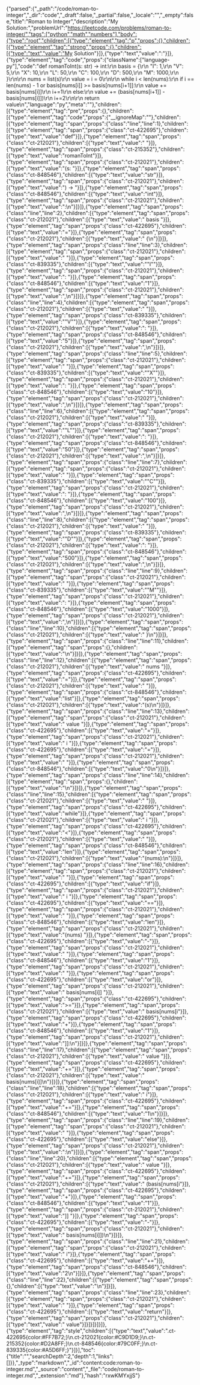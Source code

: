 {"parsed":{"_path":"/code/roman-to-integer","_dir":"code","_draft":false,"_partial":false,"_locale":"","_empty":false,"title":"Roman to Integer","description":"My Solution:","problemUrl":"https://leetcode.com/problems/roman-to-integer/","tags":["python","math","numbers"],"body":{"type":"root","children":[{"type":"element","tag":"p","props":{},"children":[{"type":"element","tag":"strong","props":{},"children":[{"type":"text","value":"My Solution"}]},{"type":"text","value":":"}]},{"type":"element","tag":"code","props":{"className":["language-py"],"code":"def romanToInt(s: str) -> int:\r\n        basis = {\r\n                \"I\": 1,\r\n                \"V\": 5,\r\n                \"X\": 10,\r\n                \"L\": 50,\r\n                \"C\": 100,\r\n                \"D\": 500,\r\n                \"M\": 1000,\r\n        }\r\n\r\n        nums = list(s)\r\n        value = i = 0\r\n\r\n        while i < len(nums):\r\n                if i == len(nums) - 1 or basis[nums[i]] >= basis[nums[i+1]]:\r\n                        value += basis[nums[i]]\r\n                        i+=1\r\n                else:\r\n                        value += (basis[nums[i+1]] - basis[nums[i]])\r\n                        i+=2\r\n\r\n        return value\n","language":"py","meta":""},"children":[{"type":"element","tag":"pre","props":{},"children":[{"type":"element","tag":"code","props":{"__ignoreMap":""},"children":[{"type":"element","tag":"span","props":{"class":"line","line":1},"children":[{"type":"element","tag":"span","props":{"class":"ct-422695"},"children":[{"type":"text","value":"def"}]},{"type":"element","tag":"span","props":{"class":"ct-212021"},"children":[{"type":"text","value":" "}]},{"type":"element","tag":"span","props":{"class":"ct-215352"},"children":[{"type":"text","value":"romanToInt"}]},{"type":"element","tag":"span","props":{"class":"ct-212021"},"children":[{"type":"text","value":"(s: "}]},{"type":"element","tag":"span","props":{"class":"ct-848546"},"children":[{"type":"text","value":"str"}]},{"type":"element","tag":"span","props":{"class":"ct-212021"},"children":[{"type":"text","value":") -> "}]},{"type":"element","tag":"span","props":{"class":"ct-848546"},"children":[{"type":"text","value":"int"}]},{"type":"element","tag":"span","props":{"class":"ct-212021"},"children":[{"type":"text","value":":\n"}]}]},{"type":"element","tag":"span","props":{"class":"line","line":2},"children":[{"type":"element","tag":"span","props":{"class":"ct-212021"},"children":[{"type":"text","value":"        basis "}]},{"type":"element","tag":"span","props":{"class":"ct-422695"},"children":[{"type":"text","value":"="}]},{"type":"element","tag":"span","props":{"class":"ct-212021"},"children":[{"type":"text","value":" {\n"}]}]},{"type":"element","tag":"span","props":{"class":"line","line":3},"children":[{"type":"element","tag":"span","props":{"class":"ct-212021"},"children":[{"type":"text","value":"                "}]},{"type":"element","tag":"span","props":{"class":"ct-839335"},"children":[{"type":"text","value":"\"I\""}]},{"type":"element","tag":"span","props":{"class":"ct-212021"},"children":[{"type":"text","value":": "}]},{"type":"element","tag":"span","props":{"class":"ct-848546"},"children":[{"type":"text","value":"1"}]},{"type":"element","tag":"span","props":{"class":"ct-212021"},"children":[{"type":"text","value":",\n"}]}]},{"type":"element","tag":"span","props":{"class":"line","line":4},"children":[{"type":"element","tag":"span","props":{"class":"ct-212021"},"children":[{"type":"text","value":"                "}]},{"type":"element","tag":"span","props":{"class":"ct-839335"},"children":[{"type":"text","value":"\"V\""}]},{"type":"element","tag":"span","props":{"class":"ct-212021"},"children":[{"type":"text","value":": "}]},{"type":"element","tag":"span","props":{"class":"ct-848546"},"children":[{"type":"text","value":"5"}]},{"type":"element","tag":"span","props":{"class":"ct-212021"},"children":[{"type":"text","value":",\n"}]}]},{"type":"element","tag":"span","props":{"class":"line","line":5},"children":[{"type":"element","tag":"span","props":{"class":"ct-212021"},"children":[{"type":"text","value":"                "}]},{"type":"element","tag":"span","props":{"class":"ct-839335"},"children":[{"type":"text","value":"\"X\""}]},{"type":"element","tag":"span","props":{"class":"ct-212021"},"children":[{"type":"text","value":": "}]},{"type":"element","tag":"span","props":{"class":"ct-848546"},"children":[{"type":"text","value":"10"}]},{"type":"element","tag":"span","props":{"class":"ct-212021"},"children":[{"type":"text","value":",\n"}]}]},{"type":"element","tag":"span","props":{"class":"line","line":6},"children":[{"type":"element","tag":"span","props":{"class":"ct-212021"},"children":[{"type":"text","value":"                "}]},{"type":"element","tag":"span","props":{"class":"ct-839335"},"children":[{"type":"text","value":"\"L\""}]},{"type":"element","tag":"span","props":{"class":"ct-212021"},"children":[{"type":"text","value":": "}]},{"type":"element","tag":"span","props":{"class":"ct-848546"},"children":[{"type":"text","value":"50"}]},{"type":"element","tag":"span","props":{"class":"ct-212021"},"children":[{"type":"text","value":",\n"}]}]},{"type":"element","tag":"span","props":{"class":"line","line":7},"children":[{"type":"element","tag":"span","props":{"class":"ct-212021"},"children":[{"type":"text","value":"                "}]},{"type":"element","tag":"span","props":{"class":"ct-839335"},"children":[{"type":"text","value":"\"C\""}]},{"type":"element","tag":"span","props":{"class":"ct-212021"},"children":[{"type":"text","value":": "}]},{"type":"element","tag":"span","props":{"class":"ct-848546"},"children":[{"type":"text","value":"100"}]},{"type":"element","tag":"span","props":{"class":"ct-212021"},"children":[{"type":"text","value":",\n"}]}]},{"type":"element","tag":"span","props":{"class":"line","line":8},"children":[{"type":"element","tag":"span","props":{"class":"ct-212021"},"children":[{"type":"text","value":"                "}]},{"type":"element","tag":"span","props":{"class":"ct-839335"},"children":[{"type":"text","value":"\"D\""}]},{"type":"element","tag":"span","props":{"class":"ct-212021"},"children":[{"type":"text","value":": "}]},{"type":"element","tag":"span","props":{"class":"ct-848546"},"children":[{"type":"text","value":"500"}]},{"type":"element","tag":"span","props":{"class":"ct-212021"},"children":[{"type":"text","value":",\n"}]}]},{"type":"element","tag":"span","props":{"class":"line","line":9},"children":[{"type":"element","tag":"span","props":{"class":"ct-212021"},"children":[{"type":"text","value":"                "}]},{"type":"element","tag":"span","props":{"class":"ct-839335"},"children":[{"type":"text","value":"\"M\""}]},{"type":"element","tag":"span","props":{"class":"ct-212021"},"children":[{"type":"text","value":": "}]},{"type":"element","tag":"span","props":{"class":"ct-848546"},"children":[{"type":"text","value":"1000"}]},{"type":"element","tag":"span","props":{"class":"ct-212021"},"children":[{"type":"text","value":",\n"}]}]},{"type":"element","tag":"span","props":{"class":"line","line":10},"children":[{"type":"element","tag":"span","props":{"class":"ct-212021"},"children":[{"type":"text","value":"        }\n"}]}]},{"type":"element","tag":"span","props":{"class":"line","line":11},"children":[{"type":"element","tag":"span","props":{},"children":[{"type":"text","value":"\n"}]}]},{"type":"element","tag":"span","props":{"class":"line","line":12},"children":[{"type":"element","tag":"span","props":{"class":"ct-212021"},"children":[{"type":"text","value":"        nums "}]},{"type":"element","tag":"span","props":{"class":"ct-422695"},"children":[{"type":"text","value":"="}]},{"type":"element","tag":"span","props":{"class":"ct-212021"},"children":[{"type":"text","value":" "}]},{"type":"element","tag":"span","props":{"class":"ct-848546"},"children":[{"type":"text","value":"list"}]},{"type":"element","tag":"span","props":{"class":"ct-212021"},"children":[{"type":"text","value":"(s)\n"}]}]},{"type":"element","tag":"span","props":{"class":"line","line":13},"children":[{"type":"element","tag":"span","props":{"class":"ct-212021"},"children":[{"type":"text","value":"        value "}]},{"type":"element","tag":"span","props":{"class":"ct-422695"},"children":[{"type":"text","value":"="}]},{"type":"element","tag":"span","props":{"class":"ct-212021"},"children":[{"type":"text","value":" i "}]},{"type":"element","tag":"span","props":{"class":"ct-422695"},"children":[{"type":"text","value":"="}]},{"type":"element","tag":"span","props":{"class":"ct-212021"},"children":[{"type":"text","value":" "}]},{"type":"element","tag":"span","props":{"class":"ct-848546"},"children":[{"type":"text","value":"0\n"}]}]},{"type":"element","tag":"span","props":{"class":"line","line":14},"children":[{"type":"element","tag":"span","props":{},"children":[{"type":"text","value":"\n"}]}]},{"type":"element","tag":"span","props":{"class":"line","line":15},"children":[{"type":"element","tag":"span","props":{"class":"ct-212021"},"children":[{"type":"text","value":"        "}]},{"type":"element","tag":"span","props":{"class":"ct-422695"},"children":[{"type":"text","value":"while"}]},{"type":"element","tag":"span","props":{"class":"ct-212021"},"children":[{"type":"text","value":" i "}]},{"type":"element","tag":"span","props":{"class":"ct-422695"},"children":[{"type":"text","value":"<"}]},{"type":"element","tag":"span","props":{"class":"ct-212021"},"children":[{"type":"text","value":" "}]},{"type":"element","tag":"span","props":{"class":"ct-848546"},"children":[{"type":"text","value":"len"}]},{"type":"element","tag":"span","props":{"class":"ct-212021"},"children":[{"type":"text","value":"(nums):\n"}]}]},{"type":"element","tag":"span","props":{"class":"line","line":16},"children":[{"type":"element","tag":"span","props":{"class":"ct-212021"},"children":[{"type":"text","value":"                "}]},{"type":"element","tag":"span","props":{"class":"ct-422695"},"children":[{"type":"text","value":"if"}]},{"type":"element","tag":"span","props":{"class":"ct-212021"},"children":[{"type":"text","value":" i "}]},{"type":"element","tag":"span","props":{"class":"ct-422695"},"children":[{"type":"text","value":"=="}]},{"type":"element","tag":"span","props":{"class":"ct-212021"},"children":[{"type":"text","value":" "}]},{"type":"element","tag":"span","props":{"class":"ct-848546"},"children":[{"type":"text","value":"len"}]},{"type":"element","tag":"span","props":{"class":"ct-212021"},"children":[{"type":"text","value":"(nums) "}]},{"type":"element","tag":"span","props":{"class":"ct-422695"},"children":[{"type":"text","value":"-"}]},{"type":"element","tag":"span","props":{"class":"ct-212021"},"children":[{"type":"text","value":" "}]},{"type":"element","tag":"span","props":{"class":"ct-848546"},"children":[{"type":"text","value":"1"}]},{"type":"element","tag":"span","props":{"class":"ct-212021"},"children":[{"type":"text","value":" "}]},{"type":"element","tag":"span","props":{"class":"ct-422695"},"children":[{"type":"text","value":"or"}]},{"type":"element","tag":"span","props":{"class":"ct-212021"},"children":[{"type":"text","value":" basis[nums[i]] "}]},{"type":"element","tag":"span","props":{"class":"ct-422695"},"children":[{"type":"text","value":">="}]},{"type":"element","tag":"span","props":{"class":"ct-212021"},"children":[{"type":"text","value":" basis[nums[i"}]},{"type":"element","tag":"span","props":{"class":"ct-422695"},"children":[{"type":"text","value":"+"}]},{"type":"element","tag":"span","props":{"class":"ct-848546"},"children":[{"type":"text","value":"1"}]},{"type":"element","tag":"span","props":{"class":"ct-212021"},"children":[{"type":"text","value":"]]:\n"}]}]},{"type":"element","tag":"span","props":{"class":"line","line":17},"children":[{"type":"element","tag":"span","props":{"class":"ct-212021"},"children":[{"type":"text","value":"                        value "}]},{"type":"element","tag":"span","props":{"class":"ct-422695"},"children":[{"type":"text","value":"+="}]},{"type":"element","tag":"span","props":{"class":"ct-212021"},"children":[{"type":"text","value":" basis[nums[i]]\n"}]}]},{"type":"element","tag":"span","props":{"class":"line","line":18},"children":[{"type":"element","tag":"span","props":{"class":"ct-212021"},"children":[{"type":"text","value":"                        i"}]},{"type":"element","tag":"span","props":{"class":"ct-422695"},"children":[{"type":"text","value":"+="}]},{"type":"element","tag":"span","props":{"class":"ct-848546"},"children":[{"type":"text","value":"1\n"}]}]},{"type":"element","tag":"span","props":{"class":"line","line":19},"children":[{"type":"element","tag":"span","props":{"class":"ct-212021"},"children":[{"type":"text","value":"                "}]},{"type":"element","tag":"span","props":{"class":"ct-422695"},"children":[{"type":"text","value":"else"}]},{"type":"element","tag":"span","props":{"class":"ct-212021"},"children":[{"type":"text","value":":\n"}]}]},{"type":"element","tag":"span","props":{"class":"line","line":20},"children":[{"type":"element","tag":"span","props":{"class":"ct-212021"},"children":[{"type":"text","value":"                        value "}]},{"type":"element","tag":"span","props":{"class":"ct-422695"},"children":[{"type":"text","value":"+="}]},{"type":"element","tag":"span","props":{"class":"ct-212021"},"children":[{"type":"text","value":" (basis[nums[i"}]},{"type":"element","tag":"span","props":{"class":"ct-422695"},"children":[{"type":"text","value":"+"}]},{"type":"element","tag":"span","props":{"class":"ct-848546"},"children":[{"type":"text","value":"1"}]},{"type":"element","tag":"span","props":{"class":"ct-212021"},"children":[{"type":"text","value":"]] "}]},{"type":"element","tag":"span","props":{"class":"ct-422695"},"children":[{"type":"text","value":"-"}]},{"type":"element","tag":"span","props":{"class":"ct-212021"},"children":[{"type":"text","value":" basis[nums[i]])\n"}]}]},{"type":"element","tag":"span","props":{"class":"line","line":21},"children":[{"type":"element","tag":"span","props":{"class":"ct-212021"},"children":[{"type":"text","value":"                        i"}]},{"type":"element","tag":"span","props":{"class":"ct-422695"},"children":[{"type":"text","value":"+="}]},{"type":"element","tag":"span","props":{"class":"ct-848546"},"children":[{"type":"text","value":"2\n"}]}]},{"type":"element","tag":"span","props":{"class":"line","line":22},"children":[{"type":"element","tag":"span","props":{},"children":[{"type":"text","value":"\n"}]}]},{"type":"element","tag":"span","props":{"class":"line","line":23},"children":[{"type":"element","tag":"span","props":{"class":"ct-212021"},"children":[{"type":"text","value":"        "}]},{"type":"element","tag":"span","props":{"class":"ct-422695"},"children":[{"type":"text","value":"return"}]},{"type":"element","tag":"span","props":{"class":"ct-212021"},"children":[{"type":"text","value":" value"}]}]}]}]}]},{"type":"element","tag":"style","children":[{"type":"text","value":".ct-422695{color:#FF7B72;}\n.ct-212021{color:#C9D1D9;}\n.ct-215352{color:#D2A8FF;}\n.ct-848546{color:#79C0FF;}\n.ct-839335{color:#A5D6FF;}"}]}],"toc":{"title":"","searchDepth":2,"depth":1,"links":[]}},"_type":"markdown","_id":"content:code:roman-to-integer.md","_source":"content","_file":"code/roman-to-integer.md","_extension":"md"},"hash":"rxwKMYxjjS"}